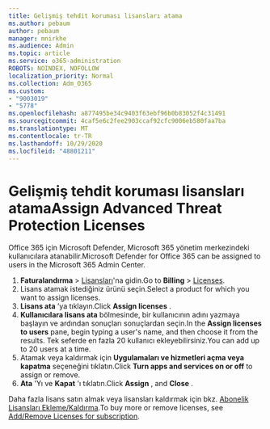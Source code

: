 ```yaml
---
title: Gelişmiş tehdit koruması lisansları atama
ms.author: pebaum
author: pebaum
manager: mnirkhe
ms.audience: Admin
ms.topic: article
ms.service: o365-administration
ROBOTS: NOINDEX, NOFOLLOW
localization_priority: Normal
ms.collection: Adm_O365
ms.custom:
- "9003019"
- "5778"
ms.openlocfilehash: a877495be34c9403f63ebf96b0b83052f4c31491
ms.sourcegitcommit: 4caf5e6c2fee2903ccaf92cfc9006eb580faa7ba
ms.translationtype: MT
ms.contentlocale: tr-TR
ms.lasthandoff: 10/29/2020
ms.locfileid: "48801211"
---
```

# <a name="assign-advanced-threat-protection-licenses"></a><span data-ttu-id="cad41-102">Gelişmiş tehdit koruması lisansları atama</span><span class="sxs-lookup"><span data-stu-id="cad41-102">Assign Advanced Threat Protection Licenses</span></span>

<span data-ttu-id="cad41-103">Office 365 için Microsoft Defender, Microsoft 365 yönetim merkezindeki kullanıcılara atanabilir.</span><span class="sxs-lookup"><span data-stu-id="cad41-103">Microsoft Defender for Office 365 can be assigned to users in the Microsoft 365 Admin Center.</span></span>

1. <span data-ttu-id="cad41-104">**Faturalandırma**  >  [Lisansları](https://go.microsoft.com/fwlink/p/?linkid=842264)'na gidin.</span><span class="sxs-lookup"><span data-stu-id="cad41-104">Go to **Billing** > [Licenses](https://go.microsoft.com/fwlink/p/?linkid=842264).</span></span>
2. <span data-ttu-id="cad41-105">Lisans atamak istediğiniz ürünü seçin.</span><span class="sxs-lookup"><span data-stu-id="cad41-105">Select a product for which you want to assign licenses.</span></span>
3. <span data-ttu-id="cad41-106">**Lisans ata** ’ya tıklayın.</span><span class="sxs-lookup"><span data-stu-id="cad41-106">Click **Assign licenses** .</span></span>
4. <span data-ttu-id="cad41-107">**Kullanıcılara lisans ata** bölmesinde, bir kullanıcının adını yazmaya başlayın ve ardından sonuçları sonuçlardan seçin.</span><span class="sxs-lookup"><span data-stu-id="cad41-107">In the **Assign licenses to users**  pane, begin typing a user's name, and then choose it from the results.</span></span> <span data-ttu-id="cad41-108">Tek seferde en fazla 20 kullanıcı ekleyebilirsiniz.</span><span class="sxs-lookup"><span data-stu-id="cad41-108">You can add up to 20 users at a time.</span></span>
5. <span data-ttu-id="cad41-109">Atamak veya kaldırmak için **Uygulamaları ve hizmetleri açma veya kapatma**  seçeneğini tıklatın.</span><span class="sxs-lookup"><span data-stu-id="cad41-109">Click **Turn apps and services on or off**  to assign or remove.</span></span>
6. <span data-ttu-id="cad41-110">**Ata** 'Yı ve **Kapat** 'ı tıklatın.</span><span class="sxs-lookup"><span data-stu-id="cad41-110">Click **Assign** , and  **Close** .</span></span>

<span data-ttu-id="cad41-111">Daha fazla lisans satın almak veya lisansları kaldırmak için bkz. [Abonelik Lisansları Ekleme/Kaldırma](https://docs.microsoft.com/microsoft-365/commerce/licenses/buy-licenses?view=o365-worldwide#add-or-remove-licenses-for-your-business-subscription).</span><span class="sxs-lookup"><span data-stu-id="cad41-111">To buy more or remove licenses, see [Add/Remove Licenses for subscription](https://docs.microsoft.com/microsoft-365/commerce/licenses/buy-licenses?view=o365-worldwide#add-or-remove-licenses-for-your-business-subscription).</span></span>
